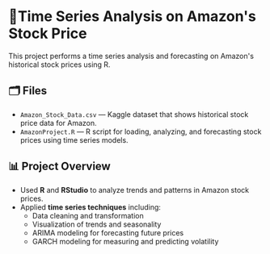 # 📌Time Series Analysis on Amazon's Stock Price

This project performs a time series analysis and forecasting on Amazon's historical stock prices using R.

## 🗂️ Files

- `Amazon_Stock_Data.csv` — Kaggle dataset that shows historical stock price data for Amazon.
- `AmazonProject.R` — R script for loading, analyzing, and forecasting stock prices using time series models.

## 📊 Project Overview

- Used **R** and **RStudio** to analyze trends and patterns in Amazon stock prices.
- Applied **time series techniques** including:
  - Data cleaning and transformation
  - Visualization of trends and seasonality
  - ARIMA modeling for forecasting future prices
  - GARCH modeling for measuring and predicting volatility
